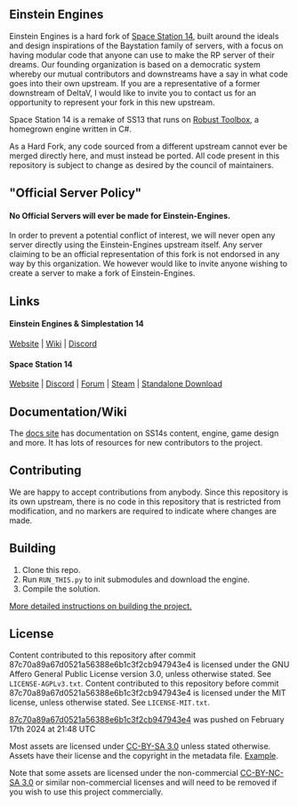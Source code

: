 ## Einstein Engines

Einstein Engines is a hard fork of [Space Station 14](https://github.com/space-wizards/space-station-14), built around the ideals and design inspirations of the Baystation family of servers, with a focus on having modular code that anyone can use to make the RP server of their dreams. Our founding organization is based on a democratic system whereby our mutual contributors and downstreams have a say in what code goes into their own upstream. If you are a representative of a former downstream of DeltaV, I would like to invite you to contact us for an opportunity to represent your fork in this new upstream.

Space Station 14 is a remake of SS13 that runs on [Robust Toolbox](https://github.com/space-wizards/RobustToolbox), a homegrown engine written in C#.

As a Hard Fork, any code sourced from a different upstream cannot ever be merged directly here, and must instead be ported. All code present in this repository is subject to change as desired by the council of maintainers.

## "Official Server Policy"
#### No Official Servers will ever be made for Einstein-Engines.

In order to prevent a potential conflict of interest, we will never open any server directly using the Einstein-Engines upstream itself. Any server claiming to be an official representation of this fork is not endorsed in any way by this organization. We however would like to invite anyone wishing to create a server to make a fork of Einstein-Engines.

## Links

#### Einstein Engines & Simplestation 14
[Website](https://simplestation.org/) | [Wiki](Pending) | [Discord](https://discord.gg/49KeKwXc8g)

#### Space Station 14

[Website](https://spacestation14.io/) | [Discord](https://discord.ss14.io/) | [Forum](https://forum.spacestation14.io/) | [Steam](https://store.steampowered.com/app/1255460/Space_Station_14/) | [Standalone Download](https://spacestation14.io/about/nightlies/)

## Documentation/Wiki

The [docs site](https://docs.spacestation14.io/) has documentation on SS14s content, engine, game design and more. It has lots of resources for new contributors to the project.

## Contributing

We are happy to accept contributions from anybody. Since this repository is its own upstream, there is no code in this repository that is restricted from modification, and no markers are required to indicate where changes are made. 

## Building

1. Clone this repo.
2. Run `RUN_THIS.py` to init submodules and download the engine.
3. Compile the solution.

[More detailed instructions on building the project.](https://docs.spacestation14.com/en/general-development/setup.html)

## License

Content contributed to this repository after commit 87c70a89a67d0521a56388e6b1c3f2cb947943e4 is licensed under the GNU Affero General Public License version 3.0, unless otherwise stated. See `LICENSE-AGPLv3.txt`.
Content contributed to this repository before commit 87c70a89a67d0521a56388e6b1c3f2cb947943e4 is licensed under the MIT license, unless otherwise stated. See `LICENSE-MIT.txt`.

[87c70a89a67d0521a56388e6b1c3f2cb947943e4](https://github.com/DeltaV-Station/Delta-v/commit/87c70a89a67d0521a56388e6b1c3f2cb947943e4) was pushed on February 17th 2024 at 21:48 UTC

Most assets are licensed under [CC-BY-SA 3.0](https://creativecommons.org/licenses/by-sa/3.0/) unless stated otherwise. Assets have their license and the copyright in the metadata file. [Example](https://github.com/DeltaV-Station/Delta-v/blob/master/Resources/Textures/Objects/Tools/crowbar.rsi/meta.json).

Note that some assets are licensed under the non-commercial [CC-BY-NC-SA 3.0](https://creativecommons.org/licenses/by-nc-sa/3.0/) or similar non-commercial licenses and will need to be removed if you wish to use this project commercially.
